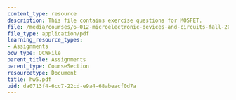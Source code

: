 ```yaml
---
content_type: resource
description: This file contains exercise questions for MOSFET.
file: /media/courses/6-012-microelectronic-devices-and-circuits-fall-2005/da0713f46cc722cde9a468abeacf0d7a_hw5.pdf
file_type: application/pdf
learning_resource_types:
- Assignments
ocw_type: OCWFile
parent_title: Assignments
parent_type: CourseSection
resourcetype: Document
title: hw5.pdf
uid: da0713f4-6cc7-22cd-e9a4-68abeacf0d7a
---
```

